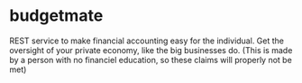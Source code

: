 # budgetmate
REST service to make financial accounting easy for the individual. Get the oversight of your private economy, like the big businesses do. (This is made by a person with no financiel education, so these claims will properly not be met) 
